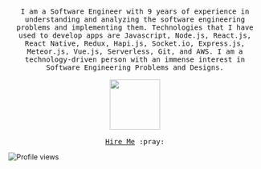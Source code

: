 <p align="center">
  <br><br>
  <samp>
    I am a Software Engineer with 9 years of experience in understanding and analyzing the software engineering problems and implementing them. Technologies that I have used to develop apps are Javascript, Node.js, React.js, React Native, Redux, Hapi.js, Socket.io, Express.js, Meteor.js, Vue.js, Serverless, Git, and AWS. I am a technology-driven person with an immense interest in Software Engineering Problems and Designs.
    <br><br>
    <img src="https://lancygoyal.github.io/images/qrcode.png" width="100px">
    <br><br>
    <a href="https://www.linkedin.com/in/lancygoyal">Hire Me</a> :pray:
  </samp>
</p>

![Profile views](https://gpvc.arturio.dev/lancygoyal)
